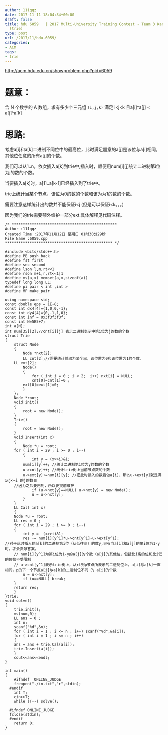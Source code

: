 ```yaml
---
author: 111qqz
date: 2017-11-11 18:04:34+00:00
draft: false
title: hdu 6059   | 2017 Multi-University Training Contest - Team 3 Kanade's trio
  (trie)
type: post
url: /2017/11/hdu-6059/
categories:
- ACM
tags:
- trie
---
```


http://acm.hdu.edu.cn/showproblem.php?pid=6059



# 题意：



含 N 个数字的 A 数组，求有多少个三元组 `(i,j,k)` 满足 i<j<k 且a[i]^a[j] < a[j]^a[k]



# 思路:



考虑a[i]和a[k]二进制不同位中的最高位，此时满足题意的a[j]是该位与a[i]相同，其他位任意的所有a[j]的个数。

我们可以从1..n，依次插入a[k]到trie中,插入时，顺便用num[i][j]统计二进制第i位为j的数的个数。

当要插入a[k]时，a[1]..a[k-1]已经插入到了trie中。

trie上统计当某个节点，该位为0的数的个数和该为为1的数的个数。

需要注意这样统计出的数并不能保证i<j (但是可以保证i<k。。。)

因为我们的trie需要额外维护一部分ext.具体解释见代码注释。


    
    /* ***********************************************
    Author :111qqz
    Created Time :2017年11月12日 星期日 01时30分29秒
    File Name :6059.cpp
    ************************************************ */
    
    #include <bits/stdc++.h>
    #define PB push_back
    #define fst first
    #define sec second
    #define lson l,m,rt<<1
    #define rson m+1,r,rt<<1|1
    #define ms(a,x) memset(a,x,sizeof(a))
    typedef long long LL;
    #define pi pair < int ,int >
    #define MP make_pair
    
    using namespace std;
    const double eps = 1E-8;
    const int dx4[4]={1,0,0,-1};
    const int dy4[4]={0,-1,1,0};
    const int inf = 0x3f3f3f3f;
    const int N=5E5+7;
    int a[N];
    int num[35][2];//cnt[i][j] 表示二进制表示中第i位为j的数的个数
    struct Trie
    {
        struct Node
        {
            Node *nxt[2];
            LL cnt[2];//需要统计前缀为某个串，该位置为0和该位置为1的个数。
        LL ext[2];
            Node()
            {
                for ( int i = 0 ; i < 2;  i++) nxt[i] = NULL;
                cnt[0]=cnt[1]=0 ;
            ext[0]=ext[1]=0;
            }
        };
        Node *root;
        void init()
        {
            root = new Node();
        }
        Trie()
        {
            root = new Node();
        }
        void Insert(int x)
        {
            Node *u = root;
        for ( int i = 29 ; i >= 0 ; i--)
            {
                int y = (x>>i)&1;
            num[i][y]++; //统计二进制第i位为y的数的个数
            u->cnt[y]++; //统计trie树上当前节点数的个数
            u->ext[y]+=num[i][y]; //把此时插入的数看做a[i]，那么u->ext[y]就是满足j<=i 的j的数目
        //因为之后要用到，所以要提前维护
                if (u->nxt[y]==NULL) u->nxt[y] = new Node();
                u = u->nxt[y];
            }
        }
        LL Cal( int x)
        {
        Node *u = root;
        LL res = 0 ;
        for ( int i = 29 ; i >= 0 ; i--)
        {
            int y =  (x>>i)&1;
            res += num[i][y^1]*u->cnt[y^1]-u->ext[y^1];
    //对于此时插入的a[k]的二进制第i位（从低往高）的数y,只有当a[i]和a[j]的第i位为1-y时，才会贡献答案。
        // num[i][y^1]为第i位为1-y的a[j]的个数（a[j]的其他位，包括比i高的位和比i低的位都不受限制
        // u->cnt[y^1]表示trie树上，从rt到p节点所表示的二进制位上，a[i]与a[k]一直相同，p的下一个节点a[i]与a[k]的二进制位不同 的 a[i]的个数
            u = u->nxt[y];
            if (u==NULL) break;
        }
        return res;
        }
    }trie;
    void solve()
    {
        trie.init();
        ms(num,0);
        LL ans = 0 ;
        int n;
        scanf("%d",&n);
        for ( int i = 1 ; i <= n ; i++) scanf("%d",&a[i]);
        for ( int i = 1 ; i <= n ; i++)
        {
        ans = ans + trie.Cal(a[i]);
        trie.Insert(a[i]);
        }
        cout<<ans<<endl;
    }
    
    int main()
    {
        #ifndef  ONLINE_JUDGE 
        freopen("./in.txt","r",stdin);
      #endif
        int T;
        cin>>T;
        while (T--) solve();
    
      #ifndef ONLINE_JUDGE  
      fclose(stdin);
      #endif
        return 0;
    }
    






